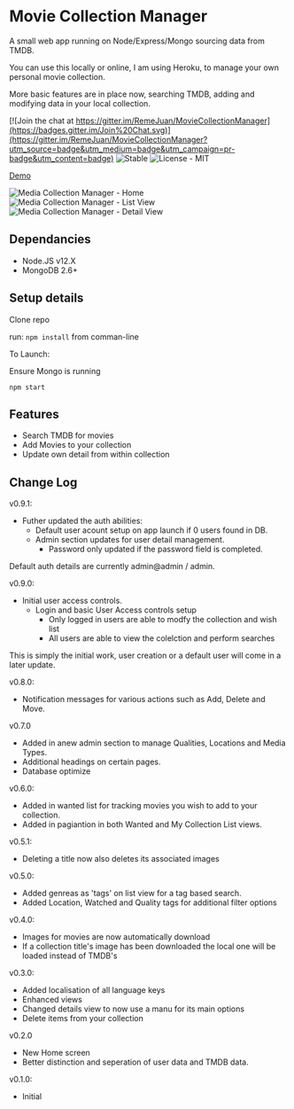 # Movie Collection Manager

A small web app running on Node/Express/Mongo sourcing data from TMDB.

You can use this locally or online, I am using Heroku, to manage your own personal movie collection.

More basic features are in place now, searching TMDB, adding and modifying data in your local collection.

[![Join the chat at https://gitter.im/RemeJuan/MovieCollectionManager](https://badges.gitter.im/Join%20Chat.svg)](https://gitter.im/RemeJuan/MovieCollectionManager?utm_source=badge&utm_medium=badge&utm_campaign=pr-badge&utm_content=badge)
![Stable](https://img.shields.io/badge/Status-Stable-blue.svg)
![License - MIT](https://img.shields.io/github/license/mashape/apistatus.svg)

[Demo](http://mcm.remelehane.me/)

![Media Collection Manager - Home](https://dl.dropboxusercontent.com/u/6374897/mcm/mcm_home.jpg)
![Media Collection Manager - List View](https://dl.dropboxusercontent.com/u/6374897/mcm/mcm_list.jpg)
![Media Collection Manager - Detail View](https://dl.dropboxusercontent.com/u/6374897/mcm/mcm_detail.jpg)

## Dependancies
* Node.JS v12.X
* MongoDB 2.6+

## Setup details

Clone repo

run:
`npm install` from comman-line

To Launch:

Ensure Mongo is running

`npm start`

## Features
* Search TMDB for movies
* Add Movies to your collection
* Update own detail from within collection

## Change Log

v0.9.1:
* Futher updated the auth abilities:
  * Default user acount setup on app launch if 0 users found in DB.
  * Admin section updates for user detail management.
    * Password only updated if the password field is completed.

Default auth details are currently admin@admin / admin.

v0.9.0:
* Initial user access controls.
  * Login and basic User Access controls setup
    * Only logged in users are able to modfy the collection and wish list
    * All users are able to view the colelction and perform searches

This is simply the initial work, user creation or a default user will come in
a later update.

v0.8.0:
* Notification messages for various actions such as Add, Delete and Move.

v0.7.0
* Added in anew admin section to manage Qualities, Locations and Media Types.
* Additional headings on certain pages.
* Database optimize

v0.6.0:
* Added in wanted list for tracking movies you wish to add to your collection.
* Added in pagiantion in both Wanted and My Collection List views.

v0.5.1:
* Deleting a title now also deletes its associated images

v0.5.0:
* Added genreas as 'tags' on list view for a tag based search.
* Added Location, Watched and Quality tags for additional filter options

v0.4.0:
* Images for movies are now automatically download
* If a collection title's image has been downloaded the local one will be loaded instead of TMDB's

v0.3.0:
* Added localisation of all language keys
* Enhanced views
* Changed details view to now use a manu for its main options
* Delete items from your collection

v0.2.0
* New Home screen
* Better distinction and seperation of user data and TMDB data.

v0.1.0:
* Initial
